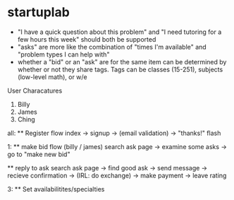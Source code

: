 startuplab
==========

* "I have a quick question about this problem" and "I need tutoring for a few hours this week" should both be supported
* "asks" are more like the combination of "times I'm available" and "problem types I can help with"
* whether a "bid" or an "ask" are for the same item can be determined by whether or not they share tags. Tags can be classes (15-251), subjects (low-level math), or w/e

User Characatures

1) Billy
2) James
3) Ching

all:
** Register flow
index -> signup -> (email validation) -> "thanks!" flash

1:
** make bid flow (billy / james)
search ask page -> examine some asks -> go to "make new bid"

** reply to ask
search ask page -> find good ask -> send message -> recieve confirmation -> (IRL: do exchange) -> make payment -> leave rating




3: 
** Set availabilitites/specialties

